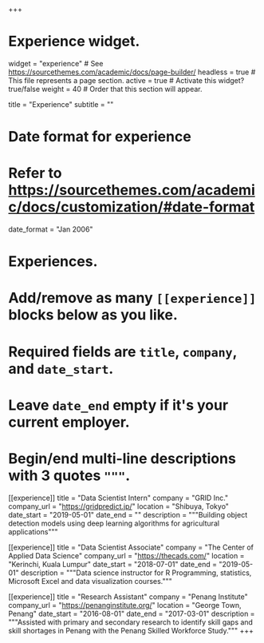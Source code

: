 +++
# Experience widget.
widget = "experience"  # See https://sourcethemes.com/academic/docs/page-builder/
headless = true  # This file represents a page section.
active = true  # Activate this widget? true/false
weight = 40  # Order that this section will appear.

title = "Experience"
subtitle = ""

# Date format for experience
#   Refer to https://sourcethemes.com/academic/docs/customization/#date-format
date_format = "Jan 2006"

# Experiences.
#   Add/remove as many `[[experience]]` blocks below as you like.
#   Required fields are `title`, `company`, and `date_start`.
#   Leave `date_end` empty if it's your current employer.
#   Begin/end multi-line descriptions with 3 quotes `"""`.
[[experience]]
  title = "Data Scientist Intern"
  company = "GRID Inc."
  company_url = "https://gridpredict.jp/"
  location = "Shibuya, Tokyo"
  date_start = "2019-05-01"
  date_end = ""
  description = """Building object detection models using deep learning algorithms for agricultural applications"""

[[experience]]
  title = "Data Scientist Associate"
  company = "The Center of Applied Data Science"
  company_url = "https://thecads.com/"
  location = "Kerinchi, Kuala Lumpur"
  date_start = "2018-07-01"
  date_end = "2019-05-01"
  description = """Data science instructor for R Programming, statistics, Microsoft Excel and data visualization courses."""

[[experience]]
  title = "Research Assistant"
  company = "Penang Institute"
  company_url = "https://penanginstitute.org/"
  location = "George Town, Penang"
  date_start = "2016-08-01"
  date_end = "2017-03-01"
  description = """Assisted with primary and secondary research to identify skill gaps and skill shortages in Penang with the Penang Skilled Workforce Study."""
+++
